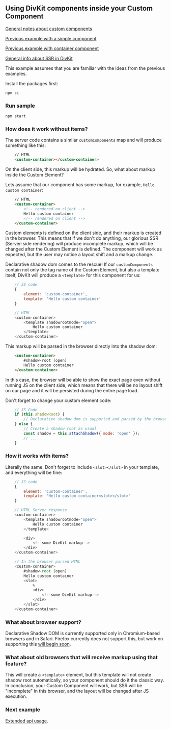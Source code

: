 ## Using DivKit components inside your Custom Component

[General notes about custom components](../../divkit/README.md#customComponents)

[Previous example with a simple component](../custom-simple)

[Previous example with container component](../custom-container)

[General info about SSR in DivKit](../ssr)

This example assumes that you are familiar with the ideas from the previous examples.

Install the packages first:

```
npm ci
```

### Run sample

```shell
npm start
```

### How does it work without items?

The server code contains a similar `customComponents` map and will produce something like this:

```html
    // HTML
    <custom-container></custom-container>
```

On the client side, this markup will be hydrated. So, what about markup inside the Custom Element?

Lets assume that our component has some markup, for example, `Hello custom container`:

```html
    // HTML
    <custom-container>
        <!-- rendered on client -->
        Hello custom container
        <!-- rendered on client -->
    </custom-container>
```

Custom elements is defined on the client side, and their markup is created in the browser. This means that if we don't do anything, our glorious SSR (Server-side rendering) will produce incomplete markup, which will be changed after the Custom Element is defined. The component will work as expected, but the user may notice a layout shift and a markup change.

Declarative shadow dom comes to the rescue! If our `customComponents` contain not only the tag name of the Custom Element, but also a template itself, DivKit will produce a `<template>` for this component for us:

```js
    // JS code
    {
        element: 'custom-container',
        template: 'Hello custom container'
    }

    // HTML
    <custom-container>
        <template shadowrootmode="open">
            Hello custom container
        </template>
    </custom-container>
```

This markup will be parsed in the browser directly into the shadow dom:

```html
    <custom-container>
        #shadow-root (open)
        Hello custom container
    </custom-container>
```

In this case, the browser will be able to show the exact page even without running JS on the client side, which means that there will be no layout shift on our page and it will be persisted during the entire page load.

Don't forget to change your custom element code:

```js
    // JS Code
    if (this.shadowRoot) {
        // Declarative shadow dom is supported and parsed by the browser
    } else {
        // Create a shadow root as usual
        const shadow = this.attachShadow({ mode: 'open' });
        // ...
    }
```

### How it works with items?

Literally the same. Don't forget to include `<slot></slot>` in your template, and everything will be fine:

```js
    // JS code
    {
        element: 'custom-container',
        template: 'Hello custom container<slot></slot>'
    }

    // HTML Server response
    <custom-container>
        <template shadowrootmode="open">
            Hello custom container
        </template>

        <div>
            <!--some DivKit markup-->
        </div>
    </custom-container>

    // In the browser parsed HTML
    <custom-container>
        #shadow-root (open)
        Hello custom container
        <slot>
            ↳
            <div>
                <!--some DivKit markup-->
            </div>
        </slot>
    </custom-container>
```

### What about browser support?

Declarative Shadow DOM is currently supported only in Chromium-based browsers and in Safari. Firefox currently does not support this, but work on supporting this [will begin soon](https://github.com/mozilla/standards-positions/issues/335#issuecomment-1714182997).

### What about old browsers that will receive markup using that feature?

This will create a `<template>` element, but this template will not create shadow root automatically, so your component should do it the classic way. In conclusion, your Custom Component will work, but SSR will be "incomplete" in this browser, and the layout will be changed after JS execution.

### Next example

[Extended api usage](../custom-extended-api).
